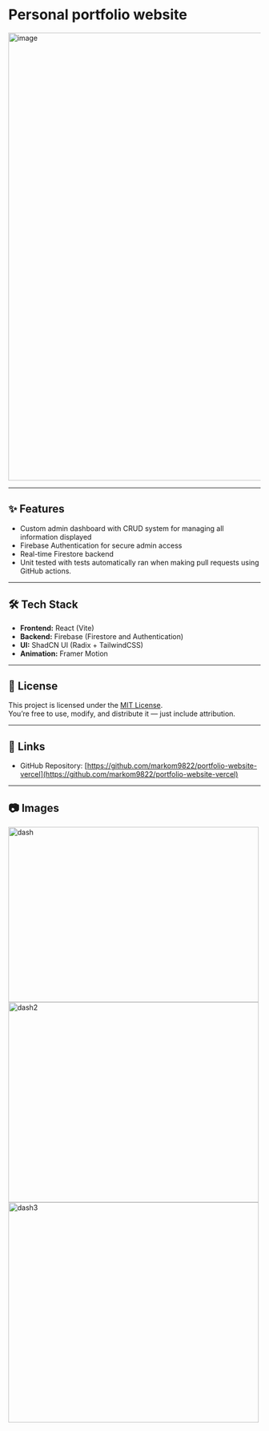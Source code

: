 # Personal portfolio website

<img width="1908" height="895" alt="image" src="https://github.com/user-attachments/assets/3b664962-3bc3-4041-964f-422ffafa9578" />

---

## ✨ Features

- Custom admin dashboard with CRUD system for managing all information displayed
- Firebase Authentication for secure admin access
- Real-time Firestore backend
- Unit tested with tests automatically ran when making pull requests using GitHub actions.
  
---

## 🛠 Tech Stack

- **Frontend:** React (Vite)
- **Backend:** Firebase (Firestore and Authentication)
- **UI:** ShadCN UI (Radix + TailwindCSS)
- **Animation:** Framer Motion

---

## 🪪 License

This project is licensed under the [MIT License](./LICENSE).  
You’re free to use, modify, and distribute it — just include attribution.

---

## 📎 Links

- GitHub Repository: [https://github.com/markom9822/portfolio-website-vercel](https://github.com/markom9822/portfolio-website-vercel)

---

## 📷 Images

<img width="500" height="350" alt="dash" src="https://github.com/user-attachments/assets/730141e3-b66a-4d52-a8c5-977a2e55f43a" />
<img width="500" height="400" alt="dash2" src="https://github.com/user-attachments/assets/5933df0a-8261-498c-ae8c-f3f916493f87" />
<img width="500" height="440" alt="dash3" src="https://github.com/user-attachments/assets/4a3c9c33-3391-45b4-b3d4-c4ff624998d0" />



